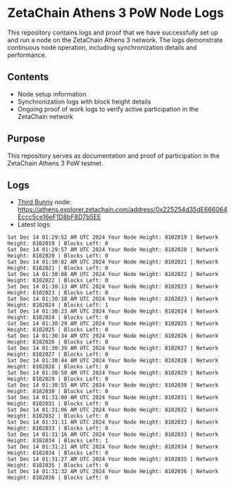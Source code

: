 # ZetaChain Athens 3 PoW Node Logs
This repository contains logs and proof that we have successfully set up and run a node on the ZetaChain Athens 3 network. The logs demonstrate continuous node operation, including synchronization details and performance.

## Contents
- Node setup information
- Synchronization logs with block height details
- Ongoing proof of work logs to verify active participation in the ZetaChain network

## Purpose
This repository serves as documentation and proof of participation in the ZetaChain Athens 3 PoW testnet.

## Logs

- [Third Bunny](https://thirdbunny.xyz/) node: https://athens.explorer.zetachain.com/address/0x225254d35dE666064Eccc5ce16eF1D8bF8D7b5EE
- Latest logs:
```
Sat Dec 14 01:29:52 AM UTC 2024 Your Node Height: 8102019 | Network Height: 8102019 | Blocks Left: 0
Sat Dec 14 01:29:57 AM UTC 2024 Your Node Height: 8102020 | Network Height: 8102020 | Blocks Left: 0
Sat Dec 14 01:30:02 AM UTC 2024 Your Node Height: 8102021 | Network Height: 8102021 | Blocks Left: 0
Sat Dec 14 01:30:08 AM UTC 2024 Your Node Height: 8102022 | Network Height: 8102022 | Blocks Left: 0
Sat Dec 14 01:30:13 AM UTC 2024 Your Node Height: 8102023 | Network Height: 8102023 | Blocks Left: 0
Sat Dec 14 01:30:18 AM UTC 2024 Your Node Height: 8102023 | Network Height: 8102024 | Blocks Left: 1
Sat Dec 14 01:30:23 AM UTC 2024 Your Node Height: 8102024 | Network Height: 8102024 | Blocks Left: 0
Sat Dec 14 01:30:29 AM UTC 2024 Your Node Height: 8102025 | Network Height: 8102025 | Blocks Left: 0
Sat Dec 14 01:30:34 AM UTC 2024 Your Node Height: 8102026 | Network Height: 8102026 | Blocks Left: 0
Sat Dec 14 01:30:39 AM UTC 2024 Your Node Height: 8102027 | Network Height: 8102027 | Blocks Left: 0
Sat Dec 14 01:30:44 AM UTC 2024 Your Node Height: 8102028 | Network Height: 8102028 | Blocks Left: 0
Sat Dec 14 01:30:50 AM UTC 2024 Your Node Height: 8102029 | Network Height: 8102029 | Blocks Left: 0
Sat Dec 14 01:30:55 AM UTC 2024 Your Node Height: 8102030 | Network Height: 8102030 | Blocks Left: 0
Sat Dec 14 01:31:00 AM UTC 2024 Your Node Height: 8102031 | Network Height: 8102031 | Blocks Left: 0
Sat Dec 14 01:31:06 AM UTC 2024 Your Node Height: 8102032 | Network Height: 8102032 | Blocks Left: 0
Sat Dec 14 01:31:11 AM UTC 2024 Your Node Height: 8102033 | Network Height: 8102033 | Blocks Left: 0
Sat Dec 14 01:31:16 AM UTC 2024 Your Node Height: 8102033 | Network Height: 8102034 | Blocks Left: 1
Sat Dec 14 01:31:21 AM UTC 2024 Your Node Height: 8102034 | Network Height: 8102034 | Blocks Left: 0
Sat Dec 14 01:31:27 AM UTC 2024 Your Node Height: 8102035 | Network Height: 8102035 | Blocks Left: 0
Sat Dec 14 01:31:32 AM UTC 2024 Your Node Height: 8102036 | Network Height: 8102036 | Blocks Left: 0
```

